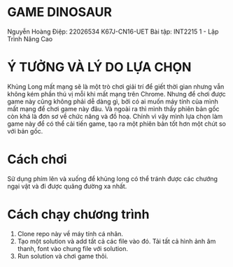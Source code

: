 # GAME DINOSAUR 
Nguyễn Hoàng Điệp: 22026534
K67J-CN16-UET
Bài tập: INT2215 1 - Lập Trình Nâng Cao
# Ý TƯỞNG VÀ LÝ DO LỰA CHỌN
Khủng Long mất mạng sẽ là một trò chơi giải trí để giết thời gian nhưng vẫn không kém phần thú vị mỗi khi mất mạng trên Chrome. Nhưng để chơi được game này cũng không phải dễ dàng gì, bởi có ai muốn máy tính của mình mất mạng để chơi game này đâu. Và ngoài ra thì mình thấy phiên bản gốc còn khá là đơn sơ về chức năng và đồ hoạ. Chính vì vậy mình lựa chọn làm game này để có thể cải tiến game, tạo ra một phiên bản tốt hơn một chút so với bản gốc.
# Cách chơi
Sử dụng phím lên và xuống để khủng long có thể tránh được các chướng ngại vật và đi được quãng đường xa nhất.
# Cách chạy chương trình
1. Clone repo này về máy tính cá nhân.
2. Tạo một solution và add tất cả các file vào đó. Tải tất cả hình ảnh âm thanh, font vào chung file với solution.
3. Run solution và chơi game thôi.
# 


